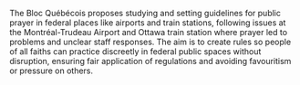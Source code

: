 The Bloc Québécois proposes studying and setting guidelines for public prayer in federal places like airports and train stations, following issues at the Montréal-Trudeau Airport and Ottawa train station where prayer led to problems and unclear staff responses. The aim is to create rules so people of all faiths can practice discreetly in federal public spaces without disruption, ensuring fair application of regulations and avoiding favouritism or pressure on others.
